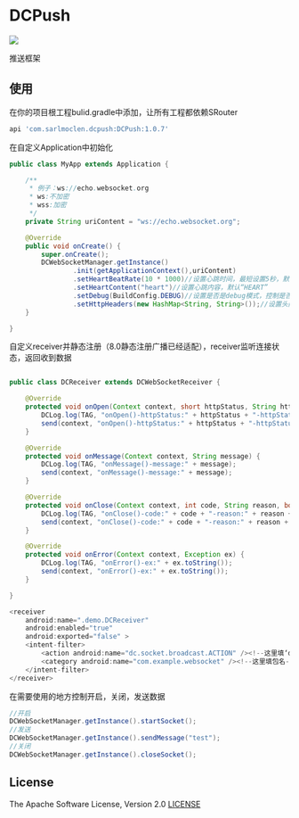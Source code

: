 # DCPush
![](https://img.shields.io/badge/release-1.0.7-brightgreen.svg)

推送框架

## 使用

在你的项目根工程bulid.gradle中添加，让所有工程都依赖SRouter
 
```gradle
api 'com.sarlmoclen.dcpush:DCPush:1.0.7'
```

在自定义Application中初始化

```java
public class MyApp extends Application {

    /**
     * 例子：ws://echo.websocket.org
     * ws:不加密
     * wss:加密
     */
    private String uriContent = "ws://echo.websocket.org";

    @Override
    public void onCreate() {
        super.onCreate();
        DCWebSocketManager.getInstance()
                .init(getApplicationContext(),uriContent)
                .setHeartBeatRate(10 * 1000)//设置心跳时间，最短设置5秒，默认5秒
                .setHeartContent("heart")//设置心跳内容，默认“HEART”
                .setDebug(BuildConfig.DEBUG)//设置是否是debug模式，控制是否打印log，默认关闭
                .setHttpHeaders(new HashMap<String, String>());//设置头内容，默认空
    }

}
```
 
自定义receiver并静态注册（8.0静态注册广播已经适配），receiver监听连接状态，返回收到数据

```java

public class DCReceiver extends DCWebSocketReceiver {

    @Override
    protected void onOpen(Context context, short httpStatus, String httpStatusMessage) {
        DCLog.log(TAG, "onOpen()-httpStatus:" + httpStatus + "-httpStatusMessage:" + httpStatusMessage);
        send(context, "onOpen()-httpStatus:" + httpStatus + "-httpStatusMessage:" + httpStatusMessage);
    }

    @Override
    protected void onMessage(Context context, String message) {
        DCLog.log(TAG, "onMessage()-message:" + message);
        send(context, "onMessage()-message:" + message);
    }

    @Override
    protected void onClose(Context context, int code, String reason, boolean remote) {
        DCLog.log(TAG, "onClose()-code:" + code + "-reason:" + reason + "-remote:" + remote);
        send(context, "onClose()-code:" + code + "-reason:" + reason + "-remote:" + remote);
    }

    @Override
    protected void onError(Context context, Exception ex) {
        DCLog.log(TAG, "onError()-ex:" + ex.toString());
        send(context, "onError()-ex:" + ex.toString());
    }

}

<receiver
    android:name=".demo.DCReceiver"
    android:enabled="true"
    android:exported="false" >
    <intent-filter>
        <action android:name="dc.socket.broadcast.ACTION" /><!--这里填‘dc.socket.broadcast.ACTION’-->
        <category android:name="com.example.websocket" /><!--这里填包名-->
    </intent-filter>
</receiver>
```
 
在需要使用的地方控制开启，关闭，发送数据

```java
//开启
DCWebSocketManager.getInstance().startSocket();
//发送
DCWebSocketManager.getInstance().sendMessage("test");
//关闭
DCWebSocketManager.getInstance().closeSocket();
```

## License
The Apache Software License, Version 2.0  [LICENSE](http://www.apache.org/licenses/LICENSE-2.0.txt)
